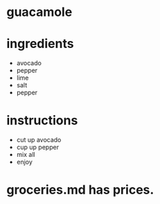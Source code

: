 # guacamole

# ingredients
* avocado
* pepper
* lime
* salt 
* pepper


# instructions 
* cut up avocado
* cup up pepper
* mix all 
* enjoy


# groceries.md has prices. 
